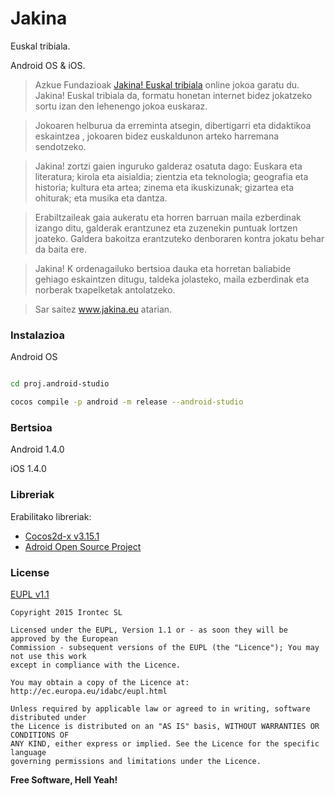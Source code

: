 # Jakina


Euskal tribiala.

Android OS &amp; iOS. 

> Azkue Fundazioak [Jakina! Euskal tribiala][1] online jokoa garatu du. Jakina! Euskal tribiala da, formatu honetan internet bidez jokatzeko sortu izan den lehenengo jokoa euskaraz.

> Jokoaren helburua da erreminta atsegin, dibertigarri eta didaktikoa eskaintzea , jokoaren bidez  euskaldunon arteko harremana sendotzeko.

> Jakina! zortzi gaien inguruko galderaz osatuta dago: Euskara eta literatura; kirola eta aisialdia; zientzia eta teknologia; geografia eta historia; kultura eta artea; zinema eta ikuskizunak; gizartea eta ohiturak; eta musika eta dantza.

> Erabiltzaileak gaia aukeratu eta horren barruan maila ezberdinak izango ditu, galderak erantzunez eta zuzenekin puntuak lortzen joateko. Galdera bakoitza erantzuteko denboraren kontra jokatu behar da baita ere.

> Jakina! K ordenagailuko bertsioa dauka eta horretan baliabide gehiago eskaintzen ditugu, taldeka jolasteko, maila ezberdinak eta norberak txapelketak antolatzeko.

> Sar saitez www.jakina.eu atarian.


### Instalazioa

Android OS

```sh

cd proj.android-studio

cocos compile -p android -m release --android-studio

```

### Bertsioa

Android 1.4.0

iOS 1.4.0

### Libreriak

Erabilitako libreriak:

* [Cocos2d-x v3.15.1][2]
* [Adroid Open Source Project][3]

### License

[EUPL v1.1](https://github.com/irontec/Jakina-mobile/blob/master/LICENSE.txt)

```
Copyright 2015 Irontec SL

Licensed under the EUPL, Version 1.1 or - as soon they will be approved by the European
Commission - subsequent versions of the EUPL (the "Licence"); You may not use this work
except in compliance with the Licence.

You may obtain a copy of the Licence at:
http://ec.europa.eu/idabc/eupl.html

Unless required by applicable law or agreed to in writing, software distributed under 
the Licence is distributed on an "AS IS" basis, WITHOUT WARRANTIES OR CONDITIONS OF 
ANY KIND, either express or implied. See the Licence for the specific language 
governing permissions and limitations under the Licence.
```


**Free Software, Hell Yeah!**

[1]:http://jakina.eus/
[2]:http://www.cocos2d-x.org/
[3]:http://source.android.com/